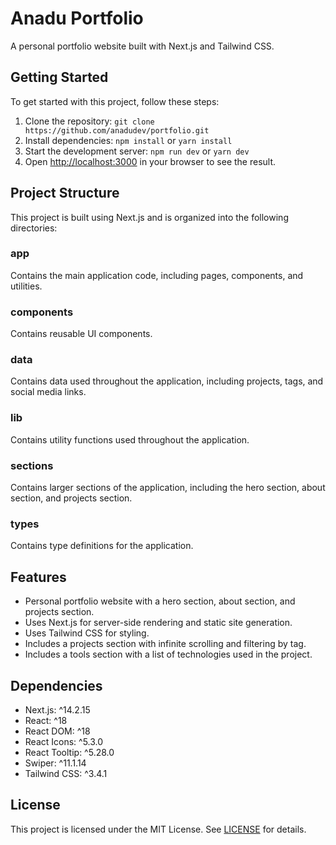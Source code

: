 # Anadu Portfolio

A personal portfolio website built with Next.js and Tailwind CSS.

## Getting Started

To get started with this project, follow these steps:

1. Clone the repository: `git clone https://github.com/anadudev/portfolio.git`
2. Install dependencies: `npm install` or `yarn install`
3. Start the development server: `npm run dev` or `yarn dev`
4. Open [http://localhost:3000](http://localhost:3000) in your browser to see the result.

## Project Structure

This project is built using Next.js and is organized into the following directories:

### app

Contains the main application code, including pages, components, and utilities.

### components

Contains reusable UI components.

### data

Contains data used throughout the application, including projects, tags, and social media links.

### lib

Contains utility functions used throughout the application.

### sections

Contains larger sections of the application, including the hero section, about section, and projects section.

### types

Contains type definitions for the application.

## Features

* Personal portfolio website with a hero section, about section, and projects section.
* Uses Next.js for server-side rendering and static site generation.
* Uses Tailwind CSS for styling.
* Includes a projects section with infinite scrolling and filtering by tag.
* Includes a tools section with a list of technologies used in the project.

## Dependencies

* Next.js: ^14.2.15
* React: ^18
* React DOM: ^18
* React Icons: ^5.3.0
* React Tooltip: ^5.28.0
* Swiper: ^11.1.14
* Tailwind CSS: ^3.4.1

## License

This project is licensed under the MIT License. See [LICENSE](LICENSE) for details.
